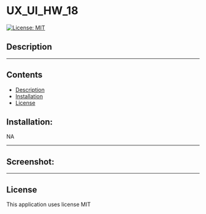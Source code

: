 # UX_UI_HW_18
[![License: MIT](https://img.shields.io/badge/License-MIT-yellow.svg)](https://opensource.org/licenses/MIT)

## Description
 


---
## Contents
- [Description](#description)
- [Installation](#installation)
- [License](#license)




## Installation:
NA

---

## Screenshot:





---


 ## License
This application uses license MIT
